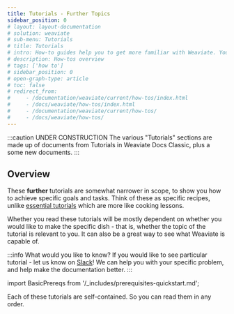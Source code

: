 ```yaml
---
title: Tutorials - Further Topics
sidebar_position: 0
# layout: layout-documentation
# solution: weaviate
# sub-menu: Tutorials
# title: Tutorials
# intro: How-to guides help you to get more familiar with Weaviate. You will learn how to get started, how to interact with the data, how to perform more advanced actions like semantic search and classification, and how to interpret and evaluate the results. These guides are more elaborate then the API references, to give you some background idea which might help you to understand the workflow and possibilities.
# description: How-tos overview
# tags: ['how to']
# sidebar_position: 0
# open-graph-type: article
# toc: false
# redirect_from:
#     - /documentation/weaviate/current/how-tos/index.html
#     - /docs/weaviate/how-tos/index.html
#     - /documentation/weaviate/current/how-tos/
#     - /docs/weaviate/how-tos/
---
```


<!-- TODO: Remove explanatory header once layout review complete -->
:::caution UNDER CONSTRUCTION
The various "Tutorials" sections are made up of documents from Tutorials in Weaviate Docs Classic, plus a some new documents.
:::

## Overview 

<!-- TODO - all the child pages generally outdated. Need work to clean up / update / create -->
These **further** tutorials are somewhat narrower in scope, to show you how to achieve specific goals and tasks. Think of these as specific recipes, unlike [essential tutorials](../tutorials/index.md) which are more like cooking lessons. 

Whether you read these tutorials will be mostly dependent on whether you would like to make the specific dish - that is, whether the topic of the tutorial is relevant to you. It can also be a great way to see what Weaviate is capable of.

:::info What would you like to know?
If you would like to see particular tutorial - let us know on [Slack](https://join.slack.com/t/weaviate/shared_invite/zt-goaoifjr-o8FuVz9b1HLzhlUfyfddhw)! We can help you with your specific problem, and help make the documentation better.
:::

import BasicPrereqs from '/_includes/prerequisites-quickstart.md';

<BasicPrereqs />

Each of these tutorials are self-contained. So you can read them in any order.

<!-- 1. [How to create a schema.](/docs/weaviate/guides/how-to-create-a-schema.md)
2. [How to import data.](/docs/weaviate/guides/how-to-import-data.md)
3. [How to query data.](/docs/weaviate/search/how-to-query-data.md)
4. [How to perform a semantic search.](/docs/weaviate/search/how-to-perform-a-semantic-search.md)
5. [How to do classification.](./how-to-do-classification.md)  -->
